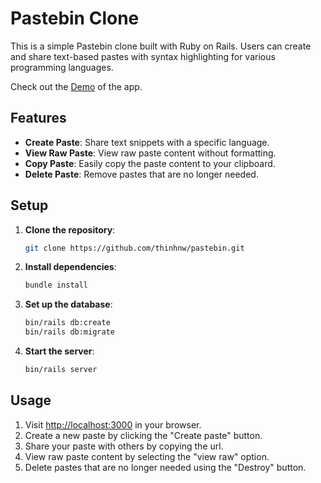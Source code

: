 # Pastebin Clone

This is a simple Pastebin clone built with Ruby on Rails. Users can create and share text-based pastes with syntax highlighting for various programming languages. 

Check out the [Demo](https://pasteit.thinhnw.site) of the app.

## Features

- **Create Paste**: Share text snippets with a specific language.
- **View Raw Paste**: View raw paste content without formatting.
- **Copy Paste**: Easily copy the paste content to your clipboard.
- **Delete Paste**: Remove pastes that are no longer needed.




## Setup

1. **Clone the repository**: 
   ```bash
   git clone https://github.com/thinhnw/pastebin.git
   ```

2. **Install dependencies**: 
   ```bash
   bundle install
   ```

3. **Set up the database**: 
   ```bash
   bin/rails db:create
   bin/rails db:migrate
   ```

4. **Start the server**: 
   ```bash
   bin/rails server
   ```

## Usage

1. Visit [http://localhost:3000](http://localhost:3000) in your browser.
2. Create a new paste by clicking the "Create paste" button.
3. Share your paste with others by copying the url.
4. View raw paste content by selecting the "view raw" option.
5. Delete pastes that are no longer needed using the "Destroy" button.
